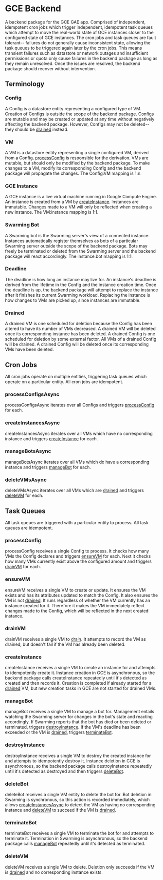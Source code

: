 # GCE Backend

A backend package for the GCE GAE app. Comprised of independent, idempotent
cron jobs which trigger independent, idempotent task queues which attempt to
move the real-world state of GCE instances closer to the configured state of GCE
instances. The cron jobs and task queues are fault tolerant-- failures do not
generally cause inconsistent state, allowing the task queues to be triggered
again later by the cron jobs. This means transient failures such as datastore or
network outages and insufficient permissions or quota only cause failures in the
backend package as long as they remain unresolved. Once the issues are resolved,
the backend package should recover without intervention.

## Terminology

### Config

A Config is a datastore entity representing a configured type of VM. Creation of
Configs is outside the scope of the backend package. Configs are mutable and may
be created or updated at any time without negatively affecting the backend
package. However, Configs may not be deleted-- they should be
[drained](#drained) instead.

### VM

A VM is a datastore entity representing a single configured VM, derived from a
Config. [processConfig](#processConfig) is responsible for the derivation. VMs
are mutable, but should only be modified by the backend package. To make changes
to a VM, modify its corresponding Config and the backend package will propagate
the changes. The Config:VM mapping is 1:n.

### GCE Instance

A GCE instance is a live virtual machine running in Google Compute Engine. An
instance is created from a VM by [createInstance](#createInstance). Instances
are immutable. Changes made to a VM will only be reflected when creating a new
instance. The VM:instance mapping is 1:1.

### Swarming Bot

A Swarming bot is the Swarming server's view of a connected instance. Instances
automatically register themselves as bots of a particular Swarming server
outside the scope of the backend package. Bots may freely be terminated or
deleted from the Swarming server and the backend package will react accordingly.
The instance:bot mapping is 1:1.

### Deadline

The deadline is how long an instance may live for. An instance's deadline is
derived from the lifetime in the Config and the instance creation time. Once the
deadline is up, the backend package will attempt to replace the instance after
it finishes its current Swarming workload. Replacing the instance is how changes
to VMs are picked up, since instances are immutable.

### Drained

A drained VM is one scheduled for deletion because the Config has been altered
to have its number of VMs decreased. A drained VM will be deleted once its
corresponding instance has been deleted. A drained Config is one scheduled for
deletion by some external factor. All VMs of a drained Config will be drained. A
drained Config will be deleted once its corresponding VMs have been deleted.

## Cron Jobs

All cron jobs operate on multiple entities, triggering task queues which operate
on a particular entity. All cron jobs are idempotent.

### processConfigsAsync

processConfigsAsync iterates over all Configs and triggers
[processConfig](#processConfig) for each.

### createInstancesAsync

createInstancesAsync iterates over all VMs which have no corresponding instance
and triggers [createInstance](#createInstance) for each.

### manageBotsAsync

manageBotsAsync iterates over all VMs which do have a corresponding instance and
triggers [manageBot](#manageBot) for each.

### deleteVMsAsync

deleteVMsAsync iterates over all VMs which are [drained](#drained) and triggers
[deleteVM](#deleteVM) for each.

## Task Queues

All task queues are triggered with a particular entity to process. All task
queues are idempotent.

### processConfig

processConfig receives a single Config to process. It checks how many VMs the
Config declares and triggers [ensureVM](#ensureVM) for each. Next it checks how
many VMs currently exist above the configured amount and triggers
[drainVM](#drainVM) for each.

### ensureVM

ensureVM receives a single VM to create or update. It ensures the VM exists and
has its attributes updated to match the Config. It also ensures the VM is not
[drained](#drained). It runs regardless of whether the VM currently has an
instance created for it. Therefore it makes the VM immediately reflect changes
made to the Config, which will be reflected in the next created instance.

### drainVM

drainVM receives a single VM to [drain](#drain). It attempts to record the VM as
drained, but doesn't fail if the VM has already been deleted.

### createInstance

createInstance receives a single VM to create an instance for and attempts to
idempotently create it. Instance creation in GCE is asynchronous, so the backend
package calls createInstance repeatedly until it's detected as created and then
records it. Creation is completed if already started for a [drained](#drained)
VM, but new creation tasks in GCE are not started for drained VMs.

### manageBot

manageBot receives a single VM to manage a bot for. Management entails watching
the Swarming server for changes in the bot's state and reacting accordingly. If
Swarming reports that the bot has died or been deleted or terminated, triggers
[destroyInstance](#destroyInstance). If the VM's deadline has been exceeded or
the VM is [drained](#drained), triggers [terminateBot](#terminateBot).

### destroyInstance

destroyInstance receives a single VM to destroy the created instance for and
attempts to idempotently destroy it. Instance deletion in GCE is asynchronous,
so the backend package calls destroyInstance repeatedly until it's detected as
destroyed and then triggers [deleteBot](#deleteBot).

### deleteBot

deleteBot receives a single VM entity to delete the bot for. Bot deletion in
Swarming is synchronous, so this action is recorded immediately, which allows
[createInstancesAsync](#createInstancesAsync) to detect the VM as having no
corresponding instance and [deleteVM](#deleteVM) to succeed if the VM is
[drained](#drained).

### terminateBot

terminateBot receives a single VM to terminate the bot for and attempts to
terminate it. Termination in Swarming is asynchronous, so the backend package
calls [manageBot](#manageBot) repeatedly until it's detected as terminated.

### deleteVM

deleteVM receives a single VM to delete. Deletion only succeeds if the VM is
[drained](#drained) and no corresponding instance exists.
